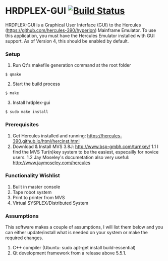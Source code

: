 # HRDPLEX-GUI [![Build Status](https://api.travis-ci.org/Haynie-Research-and-Development/hrdplex-gui.svg?branch=master)](https://travis-ci.org/Haynie-Research-and-Development/hrdplex-gui)
HRDPLEX-GUI is a Graphical User Interface (GUI) to the Hercules (https://github.com/hercules-390/hyperion) Mainframe Emulator. To use this application, you must have the Hercules Emulator installed with GUI support. As of Version 4, this should be enabled by default.


### Setup
1. Run Qt's makefile generation command at the root folder
```
$ qmake
```
2. Start the build process
```
$ make
```
3. Install hrdplex-gui
```
$ sudo make install
```

### Prerequisites
1. Get Hercules installed and running: https://hercules-390.github.io/html/hercinst.html
2. Download & Install MVS 3.8J: http://www.bsp-gmbh.com/turnkey/
   1.1 I find the MVS Tur(n)key system to be the easiest, especailly for novice users.
   1.2 Jay Moseley's documetation also very useful: http://www.jaymoseley.com/hercules
   
### Functionality Wishlist
1. Built in master console
2. Tape robot system
3. Print to printer from MVS
4. Virtual SYSPLEX/Distributed System

### Assumptions
This software makes a couple of assumptions, I will list them below and you can either update/install
what is needed on your system or make the required changes. 

1. C++ compiler (Ubuntu: sudo apt-get install build-essential)
2. Qt development framework from a release above 5.5.1.
